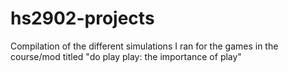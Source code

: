 # hs2902-projects
 Compilation of the different simulations I ran for the games in the course/mod titled "do play play: the importance of play"
